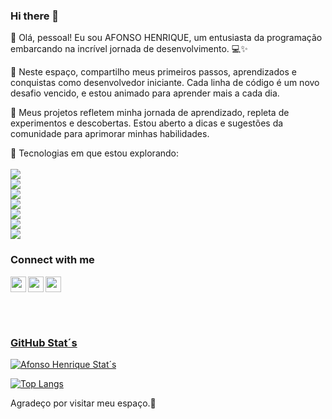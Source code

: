 ### Hi there 👋

👋 Olá, pessoal! Eu sou AFONSO HENRIQUE, um entusiasta da programação embarcando na incrível jornada de desenvolvimento. 💻✨

🚀 Neste espaço, compartilho meus primeiros passos, aprendizados e conquistas como desenvolvedor iniciante. Cada linha de código é um novo desafio vencido, e estou animado para aprender mais a cada dia.

🌱 Meus projetos refletem minha jornada de aprendizado, repleta de experimentos e descobertas. Estou aberto a dicas e sugestões da comunidade para aprimorar minhas habilidades.

🔧 Tecnologias em que estou explorando: <br/>
<br/>
<img src="https://img.shields.io/badge/HTML5-E34F26?style=for-the-badge&logo=html5&logoColor=white"/> <br/>
<img src="https://img.shields.io/badge/CSS3-1572B6?style=for-the-badge&logo=css3&logoColor=white"/> <br/>
<img src="https://img.shields.io/badge/JavaScript-F7DF1E?style=for-the-badge&logo=javascript&logoColor=black"/> <br/>
<img src="https://img.shields.io/badge/React-20232A?style=for-the-badge&logo=react&logoColor=61DAFB"/> <br/>
<img src="https://img.shields.io/badge/Vue.js-35495E?style=for-the-badge&logo=vue.js&logoColor=4FC08D"/> <br>
<img src="https://img.shields.io/badge/TypeScript-007ACC?style=for-the-badge&logo=typescript&logoColor=white"/> <br/>
<img src="https://img.shields.io/badge/Node.js-43853D?style=for-the-badge&logo=node.js&logoColor=white"/>


### Connect with me 
<p>
  <a href="https://www.instagram.com/afonso3/">
    <img align="left" src="https://cdn.jsdelivr.net/npm/simple-icons@v3/icons/instagram.svg" width="25px" /> 
  </a>
  <a href="https://www.linkedin.com/in/afonso-henrique-29a254242/">
    <img align="left" src="https://cdn.jsdelivr.net/npm/simple-icons@v3/icons/linkedin.svg" width="25px"
  </a>
  <a href="devafonsohenrique96@gmail.com">
    <img src="https://cdn.jsdelivr.net/npm/simple-icons@v3/icons/gmail.svg" width="25px"
  </a>
  
</p align="left">

<br/>

<br/>

### GitHub Stat´s
[![Afonso Henrique Stat´s](https://github-readme-stats.vercel.app/api?username=afonsohhenrique)](https://github.com/anuraghazra/github-readme-stats)

[![Top Langs](https://github-readme-stats.vercel.app/api/top-langs/?username=afonsohhenrique)](https://github.com/anuraghazra/github-readme-stats)

Agradeço por visitar meu espaço.🚀
